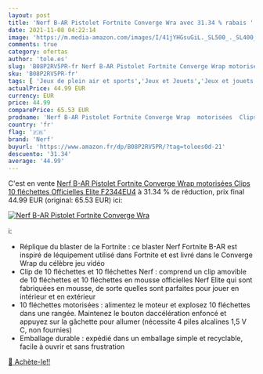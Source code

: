 ```yaml
---
layout: post
title: 'Nerf B-AR Pistolet Fortnite Converge Wra avec 31.34 % rabais '
date: 2021-11-08 04:22:14
image: 'https://m.media-amazon.com/images/I/41jYHGsuGiL._SL500_._SL400_.jpg'
comments: true
category: ofertas
author: 'tole.es'
slug: 'B08P2RV5PR-fr Nerf B-AR Pistolet Fortnite Converge Wrap motorisées Clips...'
sku: 'B08P2RV5PR-fr'
tags: [ 'Jeux de plein air et sports','Jeux et Jouets','Jeux et jouets','Pistolets et fléchettes','nerf', ]
actualPrice: 44.99 EUR
currency: EUR
price: 44.99
comparePrice: 65.53 EUR
prodname: 'Nerf B-AR Pistolet Fortnite Converge Wrap  motorisées  Clips  10 fléchettes Officielles Elite  F2344EU4'
country: 'fr'
flag: '🇫🇷'
brand: 'Nerf'
buyurl: 'https://www.amazon.fr/dp/B08P2RV5PR/?tag=tolees0d-21'
descuento: '31.34'
average: '44.99'
---
```


C'est en vente [Nerf B-AR Pistolet Fortnite Converge Wrap  motorisées  Clips  10 fléchettes Officielles Elite  F2344EU4](https://www.amazon.fr/dp/B08P2RV5PR/?tag=tolees0d-21)  à  31.34 % de réduction, prix final  44.99 EUR (original: 65.53 EUR) ici:

[![Nerf B-AR Pistolet Fortnite Converge Wra](https://m.media-amazon.com/images/I/41jYHGsuGiL._SL500_._SL400_.jpg)](https://www.amazon.fr/dp/B08P2RV5PR/?tag=tolees0d-21)

ℹ️:

- Réplique du blaster de la Fortnite : ce blaster Nerf Fortnite B-AR est inspiré de léquipement utilisé dans Fortnite et est livré dans le Converge Wrap du célèbre jeu vidéo
- Clip de 10 fléchettes et 10 fléchettes Nerf : comprend un clip amovible de 10 fléchettes et 10 fléchettes en mousse officielles Nerf Elite qui sont fabriquées en mousse, de sorte quelles sont parfaites pour jouer en intérieur et en extérieur
- 10 fléchettes motorisées : alimentez le moteur et explosez 10 fléchettes dans une rangée. Maintenez le bouton daccélération enfoncé et appuyez sur la gâchette pour allumer (nécessite 4 piles alcalines 1,5 V C, non fournies)
- Emballage durable : expédié dans un emballage simple et recyclable, facile à ouvrir et sans frustration

[🛒 Achète-le!!](https://www.amazon.fr/dp/B08P2RV5PR/?tag=tolees0d-21)
